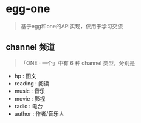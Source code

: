# egg-one

> 基于egg和one的API实现，仅用于学习交流

## channel 频道

>「ONE · 一个」中有 6 种 channel 类型，分别是

- hp : 图文
- reading : 阅读
- music : 音乐
- movie : 影视
- radio : 电台
- author : 作者/音乐人